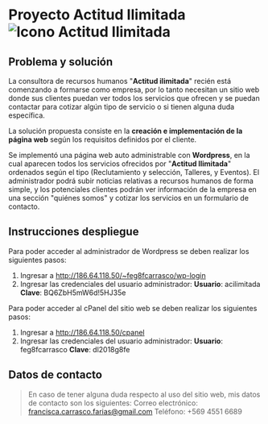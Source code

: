 # Proyecto Actitud Ilimitada ![Icono Actitud Ilimitada](http://186.64.118.50/~feg8fcarrasco/wp-content/themes/actitud-Ilimitada/assets/images/actitudIlimitada.png)

## Problema y solución

La consultora de recursos humanos "**Actitud ilimitada**" recién está comenzando a formarse como empresa, por lo tanto necesitan un sitio web donde sus clientes puedan ver todos los servicios que ofrecen y se puedan contactar para cotizar algún tipo de servicio o si tienen alguna duda específica.

La solución propuesta consiste en la **creación e implementación de la página web** según los requisitos definidos por el cliente. 

Se implementó una página web auto administrable con **Wordpress**, en la cual aparecen todos los servicios ofrecidos por "**Actitud Ilimitada**" ordenados según el tipo (Reclutamiento y selección, Talleres, y Eventos). El administrador podrá subir noticias relativas a recursos humanos de forma simple, y los potenciales clientes podrán ver información de la empresa en una sección "quiénes somos" y cotizar los servicios en un formulario de contacto.


## Instrucciones despliegue


Para poder acceder al administrador de Wordpress se deben realizar los siguientes pasos:

 1. Ingresar a http://186.64.118.50/~feg8fcarrasco/wp-login
 2. Ingresar las credenciales del usuario administrador:
	  **Usuario**: acilimitada
	   **Clave**: BQ6ZbH5mW6d!5HJ35e
	   
Para poder acceder al cPanel del sitio web se deben realizar los siguientes pasos:
 1. Ingresar a http://186.64.118.50/cpanel
 2. Ingresar las credenciales del usuario administrador:
	  **Usuario**: feg8fcarrasco
	   **Clave**: dl2018g8fe

## Datos de contacto
>En caso de tener alguna duda respecto al uso del sitio web, mis datos de contacto son los siguientes:
>Correo electrónico: francisca.carrasco.farias@gmail.com
>Teléfono: +569 4551 6689
